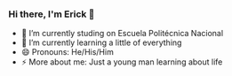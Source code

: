 ### Hi there, I'm Erick 👋

<!--
**ErickC162/ErickC162** is a ✨ _special_ ✨ repository because its `README.md` (this file) appears on your GitHub profile.
-->

- 🔭 I’m currently studing on Escuela Politécnica Nacional
- 🌱 I’m currently learning a little of everything
- 😄 Pronouns: He/His/Him
- ⚡ More about me: Just a young man learning about life
